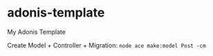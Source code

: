 # adonis-template
My Adonis Template

Create Model + Controller + Migration:
`node ace make:model Post -cm`
